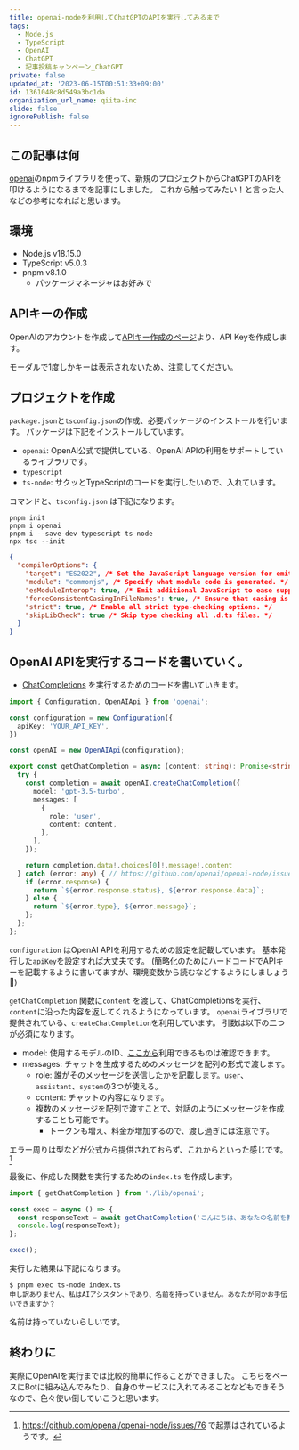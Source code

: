 ```yaml
---
title: openai-nodeを利用してChatGPTのAPIを実行してみるまで
tags:
  - Node.js
  - TypeScript
  - OpenAI
  - ChatGPT
  - 記事投稿キャンペーン_ChatGPT
private: false
updated_at: '2023-06-15T00:51:33+09:00'
id: 1361048c8d549a3bc1da
organization_url_name: qiita-inc
slide: false
ignorePublish: false
---
```

## この記事は何

[openai](https://github.com/openai/openai-node)のnpmライブラリを使って、新規のプロジェクトからChatGPTのAPIを叩けるようになるまでを記事にしました。
これから触ってみたい！と言った人などの参考になればと思います。

## 環境

- Node.js v18.15.0
- TypeScript v5.0.3
- pnpm v8.1.0
  - パッケージマネージャはお好みで

## APIキーの作成

OpenAIのアカウントを作成して[APIキー作成のページ](https://platform.openai.com/account/api-keys)より、API Keyを作成します。

モーダルで1度しかキーは表示されないため、注意してください。

## プロジェクトを作成

`package.json`と`tsconfig.json`の作成、必要パッケージのインストールを行います。
パッケージは下記をインストールしています。

- `openai`: OpenAI公式で提供している、OpenAI APIの利用をサポートしているライブラリです。
- `typescript`
- `ts-node`: サクッとTypeScriptのコードを実行したいので、入れています。

コマンドと、`tsconfig.json` は下記になります。

```
pnpm init
pnpm i openai
pnpm i --save-dev typescript ts-node
npx tsc --init
```

```json:tsconfig.json
{
  "compilerOptions": {
    "target": "ES2022", /* Set the JavaScript language version for emitted JavaScript and include compatible library declarations. */
    "module": "commonjs", /* Specify what module code is generated. */
    "esModuleInterop": true, /* Emit additional JavaScript to ease support for importing CommonJS modules. This enables 'allowSyntheticDefaultImports' for type compatibility. */
    "forceConsistentCasingInFileNames": true, /* Ensure that casing is correct in imports. */
    "strict": true, /* Enable all strict type-checking options. */
    "skipLibCheck": true /* Skip type checking all .d.ts files. */
  }
}

```

## OpenAI APIを実行するコードを書いていく。

- [ChatCompletions](https://platform.openai.com/docs/guides/chat) を実行するためのコードを書いていきます。

```typescript:lib/openai.ts
import { Configuration, OpenAIApi } from 'openai';

const configuration = new Configuration({
  apiKey: 'YOUR_API_KEY',
})

const openAI = new OpenAIApi(configuration);

export const getChatCompletion = async (content: string): Promise<string> => {
  try {
    const completion = await openAI.createChatCompletion({
      model: 'gpt-3.5-turbo',
      messages: [
        {
          role: 'user',
          content: content,
        },
      ],
    });

    return completion.data!.choices[0]!.message!.content
  } catch (error: any) { // https://github.com/openai/openai-node/issues/76
    if (error.response) {
      return `${error.response.status}, ${error.response.data}`;
    } else {
      return `${error.type}, ${error.message}`;
    };
  };
};

```

`configuration` はOpenAI APIを利用するための設定を記載しています。
基本発行した`apiKey`を設定すれば大丈夫です。
(簡略化のためにハードコードでAPIキーを記載するように書いてますが、環境変数から読むなどするようにしましょう:pray:)

`getChatCompletion` 関数に`content` を渡して、ChatCompletionsを実行、`content`に沿った内容を返してくれるようになっています。
`openai`ライブラリで提供されている、`createChatCompletion`を利用しています。
引数は以下の二つが必須になります。

- model: 使用するモデルのID、[ここから](https://platform.openai.com/docs/models/overview)利用できるものは確認できます。
- messages: チャットを生成するためのメッセージを配列の形式で渡します。
  - role: 誰がそのメッセージを送信したかを記載します。`user`、`assistant`、`system`の3つが使える。
  - content: チャットの内容になります。
  - 複数のメッセージを配列で渡すことで、対話のようにメッセージを作成することも可能です。
    - トークンも増え、料金が増加するので、渡し過ぎには注意です。

エラー周りは型などが公式から提供されておらず、これからといった感じです。[^1]

[^1]: https://github.com/openai/openai-node/issues/76 で起票はされているようです。

最後に、作成した関数を実行するための`index.ts` を作成します。

```typescript:index.ts
import { getChatCompletion } from './lib/openai';

const exec = async () => {
  const responseText = await getChatCompletion('こんにちは、あなたの名前を教えてください。');
  console.log(responseText);
};

exec();

```

実行した結果は下記になります。

```
$ pnpm exec ts-node index.ts
申し訳ありません、私はAIアシスタントであり、名前を持っていません。あなたが何かお手伝いできますか？

```

名前は持っていないらしいです。

## 終わりに

実際にOpenAIを実行までは比較的簡単に作ることができました。
こちらをベースにBotに組み込んでみたり、自身のサービスに入れてみることなどもできそうなので、色々使い倒していこうと思います。
